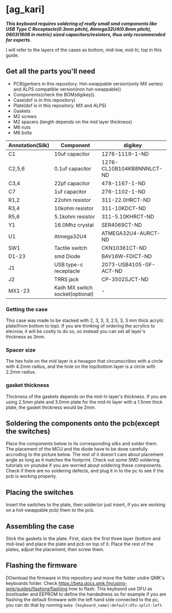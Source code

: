 # [ag_kari]
***This keyboard requires soldering of really small smd components like USB Type C Receptacle(0.3mm pitch), Atmega32U4(0.8mm pitch), 0603(1608 in metric) sized capacitors/resistors, thus only recommended for experts.***

I will refer to the layers of the cases as bottom, mid-low, mid-hi, top in this guide.
## Get all the parts you'll need
- PCB(gerbers in this repository. Hot-swappable version(only MX series) and ALPS compatible version(non hot-swappable))
- Components(check the BOM(digikey)).
- Case(dxf is in this repository)
- Plate(dxf is in this repository. MX and ALPS)
- Gaskets
- M2 screws
- M2 spacers (length depends on the mid layer thickness)
- M6 nuts
- M6 bolts

| Annotation(Silk) | Component                        | digikey                   | 
| ---------------- | -------------------------------- | ------------------------- | 
| C1               | 10uf capacitor                   | 1276-1119-1-ND            | 
| C2,5,6           | 0.1uf capacitor                  | 1276-CL10B104KB8NNNLCT-ND | 
| C3,4             | 22pf capacitor                   | 478-1167-1-ND             | 
| C7               | 1uf capacitor                    | 276-1102-1-ND             | 
| R1,2             | 22ohm resistor                   | 311-22.0HRCT-ND           | 
| R3,4             | 10kohm resistor                  | 311-10KDCT-ND             | 
| R5,6             | 5.1kohm resistor                 | 311-5.10KHRCT-ND          | 
| Y1               | 16.0Mhz crystal                  | SER4069CT-ND              | 
| U1               | Atmega32U4                       | ATMEGA32U4-AURCT-ND       | 
| SW1              | Tactile switch                   | CKN10361CT-ND             | 
| D1-23            | smd Diode                        | BAV16W-FDICT-ND           | 
| J1               | USB type-c receptacle            | 2073-USB4105-GF-ACT-ND    | 
| J2               | TRRS jack                        | CP-3502SJCT-ND            | 
| MX1-23           | Kailh MX switch socket(optional) | -                         | 
### Getting the case
This case was made to be stacked with 2, 3, 3, 3, 2.5, 3, 3 mm thick acryilc plate(from bottom to top). If you are thinking of ordering the acrylics to elecrow, it will be costly to do so, so instead you can set all layer's thickness as 3mm.
### Spacer size
The hex hole on the mid layer is a hexagon that circumscribes with a circle with 4.2mm radius, and the hole on the top/bottom layer is a circle with 2.2mm radius.
### gasket thickness
Thickness of the gaskets depends on the mid-hi layer's thickness. If you are using 2.5mm plate and 3.0mm plate for the mid-hi layer with a 1.5mm thick plate, the gasket thickness would be 2mm.
## Soldering the components onto the pcb(except the switches)
Place the components below to its corresponding silks and solder them. The placement of the MCU and the diode have to be done carefully accroding to the picture below. The rest of it doesn't care about placement angle as long as it matches the footprint. Check out some SMD soldering tutorials on youtube if you are worried about soldering these components.
Check if there are no soldering defects, and plug it in to the pc to see if the pcb is working properly.
## Placing the switches
Insert the switches to the plate, then solder(or just insert, if you are working on a hot-swappable pcb) them to the pcb.
## Assembling the case
Stick the gaskets to the plate. First, stack the first three layer (bottom and mid-low) and place the plate and pcb on top of it. Place the rest of the plates, adjust the placement, then screw them.
## Flashing the firmware
DOwnload the firmware in this repository and move the folder undre QMK's keyboards folder. Check https://beta.docs.qmk.fm/using-qmk/guides/flashing/flashing how to flash. This keybaord use DFU as bootloader and EEPROM to define the handedness so for example if you are flashing the default firmware with the left hand side connected to the pc, you can do that by running ```make [keyboard_name]:default:dfu-split-left```.
